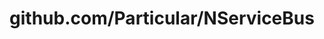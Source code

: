 ---
layout: post
title: github.com/Particular/NServiceBus
categories: link
tags: [انگلیسی, برنامه‌نویسی]
---